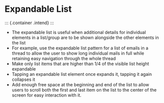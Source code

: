 Expandable List
===============

::: {.container .intend}
:::

-   The expandable list is useful when additional details for individual
    elements in a list/group are to be shown alongside the other
    elements in the list
-   For example, use the expandable list pattern for a list of emails in
    a thread to allow the user to show long individual mails in full
    while retaining easy navigation through the whole thread
-   Make only list items that are higher than 1/4 of the visible list
    height expandable
-   Tapping an expandable list element once expands it, tapping it again
    collapses it
-   Add enough free space at the beginning and end of the list to allow
    users to scroll both the first and last item on the list to the
    center of the screen for easy interaction with it.
